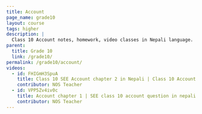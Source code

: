 ```yaml
---
title: Account
page_name: grade10
layout: course
tags: higher
description: |
  Class 10 Account notes, homework, video classes in Nepali language.
parent:
  title: Grade 10
  link: /grade10/
permalink: /grade10/account/
videos:
  - id: FHIGmH3SpuA
    title: Class 10 SEE Account chapter 2 in Nepali | Class 10 Account SEE Model question | Model question SEE
    contributor: NOS Teacher
  - id: VPP5Zv4iv0c
    title: Account chapter 1 | SEE class 10 account question in nepali || SEE Grade 10 account Nepal | SEE
    contributor: NOS Teacher
---
```

